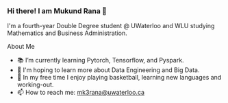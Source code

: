 ### Hi there! I am Mukund Rana 👋

I'm a fourth-year Double Degree student @ UWaterloo and WLU studying Mathematics and Business Administration. 

About Me
- 📚 I’m currently learning Pytorch, Tensorflow, and Pyspark. 
- 🔎 I'm hoping to learn more about Data Engineering and Big Data. 
- 🏀 In my free time I enjoy playing basketball, learning new languages and working-out.
- 📫 How to reach me: mk3rana@uwaterloo.ca
